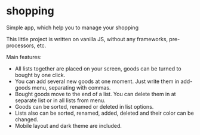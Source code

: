 # shopping
Simple app, which help you to manage your shopping

This little project is written on vanilla JS, without any frameworks, pre-processors, etc.

Main features:
 - All lists together are placed on your screen, goods can be turned to bought by one click.
 - You can add several new goods at one moment. Just write them in add-goods menu, separating with commas.
 - Bought goods move to the end of a list. You can delete them in at separate list or in all lists from menu.
 - Goods can be sorted, renamed or deleted in list options.
 - Lists also can be sorted, renamed, added, deleted and their color can be changed.
 - Mobile layout and dark theme are included.
